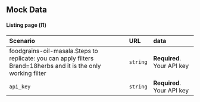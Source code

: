 ## Mock Data

#### Listing page (l1)


| Scenario | URL  |data|
| :-------- |:-------|:---|
| foodgrains-oil-masala.Steps to replicate: you can apply filters Brand=18herbs and it is the only working filter | `string` | **Required**. Your API key |
| `api_key` | `string` | **Required**. Your API key |


  
